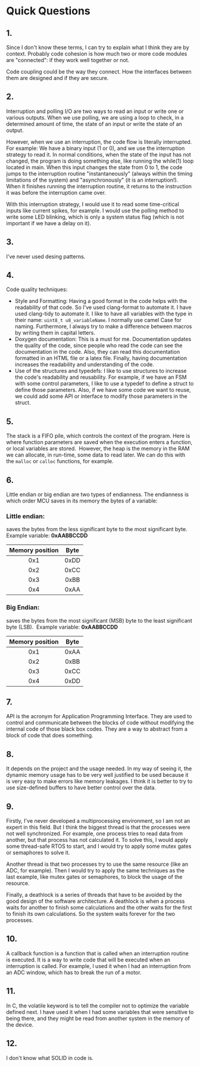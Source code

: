 # Quick Questions

## 1. 
Since I don't know these terms, I can try to explain what I think they are by context. Probably code cohesion is how much two or more code modules are "connected": if they work well together or not. 

Code coupling could be the way they connect. How the interfaces between them are designed and if they are secure.

## 2.
Interruption and polling I/O are two ways to read an input or write one or various outputs. When we use polling, we are using a loop to check, in a determined amount of time, the state of an input or write the state of an output.

However, when we use an interruption, the code flow is literally interrupted. For example:
We have a binary input (1 or 0), and we use the interruption strategy to read it. In normal conditions, when the state of the input has not changed, the program is doing something else, like running the while(1) loop located in main. When this input changes the state from 0 to 1, the code jumps to the interruption routine "instantaneously" (always within the timing limitations of the system) and "asynchronously" (it is an interruption!). When it finishes running the interruption routine, it returns to the instruction it was before the interruption came over.

With this interruption strategy, I would use it to read some time-critical inputs like current spikes, for example.
I would use the polling method to write some LED blinking, which is only a system status flag (which is not important if we have a delay on it). 

## 3.
I've never used desing patterns.

## 4. 
Code quality techniques:
- Style and Formatting: Having a good format in the code helps with the readability of that code. So I've used clang-format to automate it. I have used clang-tidy to automate it. I like to have all variables with the type in their name:  `uint8_t u8_variableName`. I normally use camel Case for naming. Furthermore, I always try to make a difference between macros by writing them in capital letters.
- Doxygen documentation: This is a must for me. Documentation updates the quality of the code, since people who read the code can see the documentation in the code. Also, they can read this documentation formatted in an HTML file or a latex file. Finally, having documentation increases the readability and understanding of the code. 
- Use of the structures and typedefs: I like to use structures to increase the code's readability and reusability. For example, if we have an FSM with some control parameters, I like to use a typedef to define a struct to define those parameters. Also, if we have some code we want to reuse, we could add some API or interface to modify those parameters in the struct.

## 5. 
The stack is a FIFO pile, which controls the context of the program. Here is where function parameters are saved when the execution enters a function, or local variables are stored. 
   However, the heap is the memory in the RAM we can allocate, in run-time, some data to read later. We can do this with the `malloc` or `calloc` functions, for example. 

## 6. 
Little endian or big endian are two types of endianness. The endianness is which order MCU saves in its memory the bytes of a variable:
### Little endian: 
saves the bytes from the less significant byte to the most significant byte. 
Example variable: **0xAABBCCDD** 

| Memory position | Byte |
| :-------------: | :--: |
|       0x1       | 0xDD |
|       0x2       | 0xCC |
|       0x3       | 0xBB |
|       0x4       | 0xAA |

### Big Endian: 
saves the bytes from the most significant (MSB) byte to the least significant byte (LSB). 
Example variable: **0xAABBCCDD** 

| Memory position | Byte |
| :-------------: | :--: |
|       0x1       | 0xAA |
|       0x2       | 0xBB |
|       0x3       | 0xCC |
|       0x4       | 0xDD |
## 7. 
API is the acronym for Application Programming Interface. They are used to control and communicate between the blocks of code without modifying the internal code of those black box codes. They are a way to abstract from a block of code that does something.
## 8.
It depends on the project and the usage needed. In my way of seeing it, the dynamic memory usage has to be very well justified to be used because it is very easy to make errors like memory leakages. I think it is better to try to use size-defined buffers to have better control over the data.
## 9.
Firstly, I've never developed a multiprocessing environment, so I am not an expert in this field. But I think the biggest thread is that the processes were not well synchronized. For example, one process tries to read data from another, but that process has not calculated it. To solve this, I would apply some thread-safe RTOS to start, and I would try to apply some mutex gates or semaphores to solve it.

Another thread is that two processes try to use the same resource (like an ADC, for example). Then I would try to apply the same techniques as the last example, like mutex gates or semaphores, to block the usage of the resource.

Finally, a deathlock is a series of threads that have to be avoided by the good design of the software architecture. A deathlock is when a process waits for another to finish some calculations and the other waits for the first to finish its own calculations. So the system waits forever for the two processes.
## 10.
A callback function is a function that is called when an interruption routine is executed. It is a way to write code that will be executed when an interruption is called.
For example, I used it when I had an interruption from an ADC window, which has to break the run of a motor.
## 11.
In C, the volatile keyword is to tell the compiler not to optimize the variable defined next. I have used it when I had some variables that were sensitive to being there, and they might be read from another system in the memory of the device.
## 12.
 I don't know what SOLID in code is.
